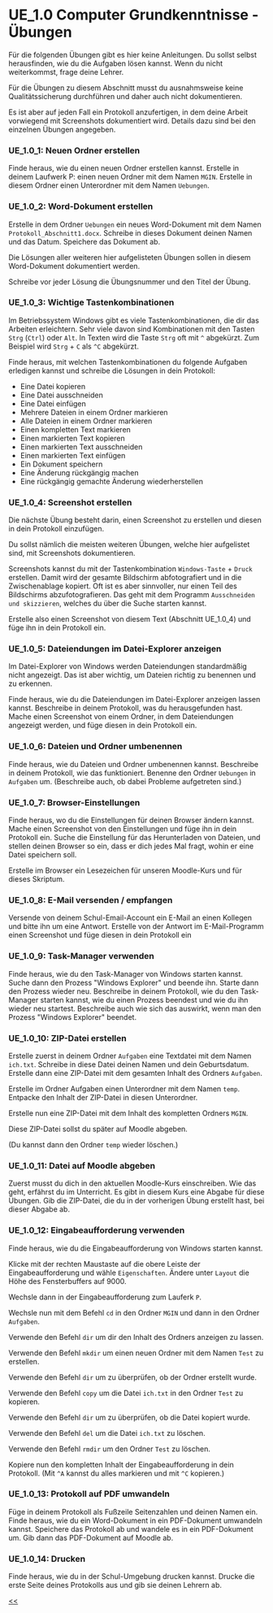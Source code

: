 # UE_1.0 Computer Grundkenntnisse - Übungen

Für die folgenden Übungen gibt es hier keine Anleitungen. 
Du sollst selbst herausfinden, wie du die Aufgaben lösen kannst.
Wenn du nicht weiterkommst, frage deine Lehrer.

Für die Übungen zu diesem Abschnitt musst du 
ausnahmsweise keine Qualitätssicherung durchführen
und daher auch nicht dokumentieren.

Es ist aber auf jeden Fall ein Protokoll anzufertigen, 
in dem deine Arbeit vorwiegend mit Screenshots dokumentiert wird.
Details dazu sind bei den einzelnen Übungen angegeben.

### UE_1.0_1: Neuen Ordner erstellen
Finde heraus, wie du einen neuen Ordner erstellen kannst.
Erstelle in deinem Laufwerk P: einen neuen Ordner mit dem Namen `MGIN`.
Erstelle in diesem Ordner einen Unterordner mit dem Namen `Uebungen`.


### UE_1.0_2: Word-Dokument erstellen
Erstelle in dem Ordner `Uebungen` ein neues Word-Dokument mit dem Namen 
`Protokoll_Abschnitt1.docx`.
Schreibe in dieses Dokument deinen Namen und das Datum.
Speichere das Dokument ab.

Die Lösungen aller weiteren hier aufgelisteten Übungen 
sollen in diesem Word-Dokument dokumentiert werden.

Schreibe vor jeder Lösung die Übungsnummer und den Titel der Übung.

### UE_1.0_3: Wichtige Tastenkombinationen
Im Betriebssystem Windows gibt es viele Tastenkombinationen, die dir das Arbeiten erleichtern.
Sehr viele davon sind Kombinationen mit den Tasten `Strg` (`Ctrl`) oder `Alt`.
In Texten wird die Taste `Strg` oft mit `^` abgekürzt. Zum Beispiel wird `Strg` + `C` als `^C` abgekürzt.

Finde heraus, mit welchen Tastenkombinationen du folgende Aufgaben erledigen kannst 
und schreibe die Lösungen in dein Protokoll:

- Eine Datei kopieren
- Eine Datei ausschneiden
- Eine Datei einfügen
- Mehrere Dateien in einem Ordner markieren
- Alle Dateien in einem Ordner markieren
- Einen kompletten Text markieren
- Einen markierten Text kopieren
- Einen markierten Text ausschneiden
- Einen markierten Text einfügen
- Ein Dokument speichern
- Eine Änderung rückgängig machen
- Eine rückgängig gemachte Änderung wiederherstellen



### UE_1.0_4: Screenshot erstellen
Die nächste Übung besteht darin, einen Screenshot zu erstellen 
und diesen in dein Protokoll einzufügen. 

Du sollst nämlich die meisten weiteren Übungen, 
welche hier aufgelistet sind, mit Screenshots dokumentieren.

Screenshots kannst du mit der Tastenkombination `Windows-Taste` + `Druck` erstellen. 
Damit wird der gesamte Bildschirm abfotografiert und in die Zwischenablage kopiert.
Oft ist es aber sinnvoller, nur einen Teil des Bildschirms abzufotografieren.
Das geht mit dem Programm `Ausschneiden und skizzieren`, 
welches du über die Suche starten kannst.

Erstelle also einen Screenshot von diesem Text (Abschnitt UE_1.0_4) 
und füge ihn in dein Protokoll ein.

### UE_1.0_5: Dateiendungen im Datei-Explorer anzeigen

Im Datei-Explorer von Windows werden Dateiendungen standardmäßig nicht angezeigt.
Das ist aber wichtig, um Dateien richtig zu benennen und zu erkennen.

Finde heraus, wie du die Dateiendungen im Datei-Explorer anzeigen lassen kannst.
Beschreibe in deinem Protokoll, was du herausgefunden hast.
Mache einen Screenshot von einem Ordner, in dem Dateiendungen angezeigt werden,
und füge diesen in dein Protokoll ein.


### UE_1.0_6: Dateien und Ordner umbenennen

Finde heraus, wie du Dateien und Ordner umbenennen kannst.
Beschreibe in deinem Protokoll, wie das funktioniert.
Benenne den Ordner `Uebungen` in `Aufgaben` um.
(Beschreibe auch, ob dabei Probleme aufgetreten sind.)

### UE_1.0_7: Browser-Einstellungen

Finde heraus, wo du die Einstellungen für deinen Browser ändern kannst.
Mache einen Screenshot von den Einstellungen und füge ihn in dein Protokoll ein.
Suche die Einstellung für das Herunterladen von Dateien, 
und stellen deinen Browser so ein,
dass er dich jedes Mal fragt, wohin er eine Datei speichern soll.

Erstelle im Browser ein Lesezeichen für unseren Moodle-Kurs und für dieses Skriptum.

### UE_1.0_8: E-Mail versenden / empfangen

Versende von deinem Schul-Email-Account ein E-Mail an einen Kollegen 
und bitte ihn um eine Antwort. Erstelle von der Antwort im E-Mail-Programm
einen Screenshot und füge diesen in dein Protokoll ein

### UE_1.0_9: Task-Manager verwenden

Finde heraus, wie du den Task-Manager von Windows starten kannst.
Suche dann den Prozess "Windows Explorer" und beende ihn.
Starte dann den Prozess wieder neu. 
Beschreibe in deinem Protokoll, wie du den Task-Manager starten kannst,
wie du einen Prozess beendest und wie du ihn wieder neu startest.
Beschreibe auch wie sich das auswirkt, 
wenn man den Prozess "Windows Explorer" beendet.

### UE_1.0_10: ZIP-Datei erstellen

Erstelle zuerst in deinem Ordner `Aufgaben` 
eine Textdatei mit dem Namen `ich.txt`.
Schreibe in diese Datei deinen Namen und dein Geburtsdatum.
Erstelle dann eine ZIP-Datei mit dem gesamten Inhalt des Ordners `Aufgaben`.

Erstelle im Ordner Aufgaben einen Unterordner mit dem Namen `temp`.
Entpacke den Inhalt der ZIP-Datei in diesen Unterordner.

Erstelle nun eine ZIP-Datei mit dem Inhalt des 
kompletten Ordners `MGIN`.

Diese ZIP-Datei sollst du später auf Moodle abgeben.

(Du kannst dann den Ordner `temp` wieder löschen.)

### UE_1.0_11: Datei auf Moodle abgeben

Zuerst musst du dich in den aktuellen Moodle-Kurs einschreiben.
Wie das geht, erfährst du im Unterricht. 
Es gibt in diesem Kurs eine Abgabe für diese Übungen.
Gib die ZIP-Datei, die du in der vorherigen Übung erstellt hast, 
bei dieser Abgabe ab.

### UE_1.0_12: Eingabeaufforderung verwenden

Finde heraus, wie du die Eingabeaufforderung von Windows starten kannst.

Klicke mit der rechten Maustaste auf die obere Leiste der 
Eingabeaufforderung und wähle `Eigenschaften`.
Ändere unter `Layout` die Höhe des Fensterbuffers auf 9000.

Wechsle dann in der Eingabeaufforderung zum Lauferk `P`.

Wechsle nun mit dem Befehl `cd` in den Ordner `MGIN` 
und dann in den Ordner `Aufgaben`.

Verwende den Befehl `dir` um dir den Inhalt des Ordners anzeigen zu lassen.

Verwende den Befehl `mkdir` um einen neuen Ordner mit dem Namen `Test` zu erstellen.

Verwende den Befehl `dir` um zu überprüfen, ob der Ordner erstellt wurde.

Verwende den Befehl `copy` um die Datei `ich.txt` in den Ordner `Test` zu kopieren.

Verwende den Befehl `dir` um zu überprüfen, ob die Datei kopiert wurde.

Verwende den Befehl `del` um die Datei `ich.txt` zu löschen.

Verwende den Befehl `rmdir` um den Ordner `Test` zu löschen.

Kopiere nun den kompletten Inhalt der 
Eingabeaufforderung in dein Protokoll.
(Mit `^A` kannst du alles markieren und mit `^C` kopieren.)

### UE_1.0_13: Protokoll auf PDF umwandeln

Füge in deinem Protokoll als Fußzeile Seitenzahlen und deinen Namen ein.
Finde heraus, wie du ein Word-Dokument in ein PDF-Dokument umwandeln kannst.
Speichere das Protokoll ab und wandele es in ein PDF-Dokument um.
Gib dann das PDF-Dokument auf Moodle ab.

### UE_1.0_14: Drucken

Finde heraus, wie du in der Schul-Umgebung drucken kannst.
Drucke die erste Seite deines Protokolls aus und gib sie deinen Lehrern ab.




[<<](../skriptum/01.0_ComputerGrundkenntnisse.md)

